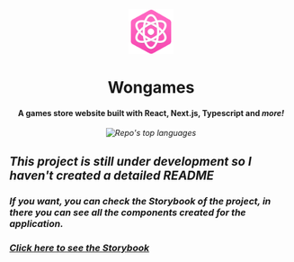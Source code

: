 <div align='center'>
  <img src='./public/img/icon-192.png' width='80' />

  <h1 align='center' >
    Wongames
  </h1>
 </div>

<h4 align="center">
  A games store website built with React, Next.js, Typescript and <i>more<i>!
</h4>

<p align="center">
  <img alt="Repo's top languages" src="https://img.shields.io/static/v1?label=Main%20technologies&message=React%2FNext.js%2FTypeScript&style=for-the-badge&color=f062c0&labelColor=06092b">
</p>

## This project is still under development so I haven't created a detailed README
  
### If you want, you can check the Storybook of the project, in there you can see all the components created for the application.
### [Click here to see the Storybook](https://wongames-storybook-tiagodiass.netlify.app/)
